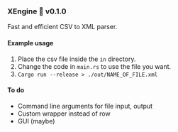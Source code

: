 ### XEngine 🚂 v0.1.0

Fast and efficient CSV to XML parser.

#### Example usage
1. Place the csv file inside the `in` directory.
2. Change the code in `main.rs` to use the file you want.
3. `Cargo run --release > ./out/NAME_OF_FILE.xml`

#### To do

- Command line arguments for file input, output
- Custom wrapper instead of row
- GUI (maybe)
